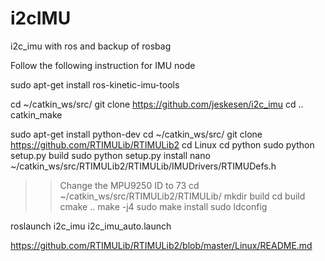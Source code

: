 # i2cIMU

i2c_imu with ros and backup of rosbag


Follow the following instruction for IMU node

sudo apt-get install ros-kinetic-imu-tools

cd ~/catkin_ws/src/
git clone https://github.com/jeskesen/i2c_imu
cd ..
catkin_make

sudo apt-get install python-dev
cd ~/catkin_ws/src/
git clone https://github.com/RTIMULib/RTIMULib2
cd Linux
cd python
sudo python setup.py build
sudo python setup.py install
nano ~/catkin_ws/src/RTIMULib2/RTIMULib/IMUDrivers/RTIMUDefs.h
>> Change the MPU9250 ID to 73
cd ~/catkin_ws/src/RTIMULib2/RTIMULib/
mkdir build
cd build
cmake ..
make -j4
sudo make install
sudo ldconfig

roslaunch i2c_imu i2c_imu_auto.launch


https://github.com/RTIMULib/RTIMULib2/blob/master/Linux/README.md
